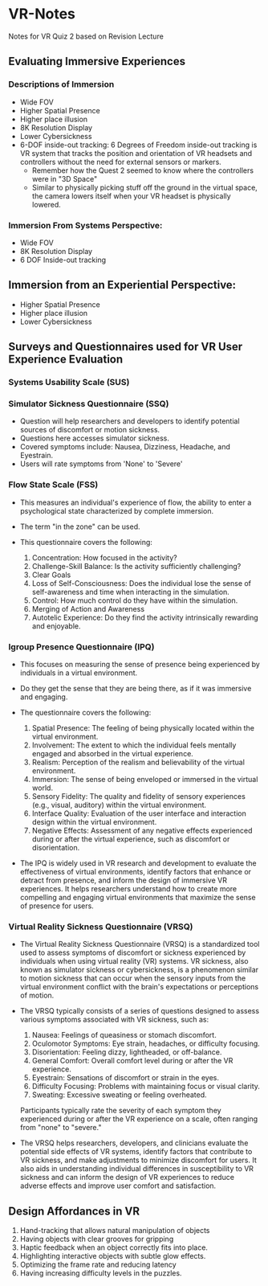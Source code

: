 # VR-Notes
Notes for VR Quiz 2 based on Revision Lecture

## Evaluating Immersive Experiences

### Descriptions of Immersion
- Wide FOV
- Higher Spatial Presence
- Higher place illusion
- 8K Resolution Display
- Lower Cybersickness
- 6-DOF inside-out tracking: 6 Degrees of Freedom inside-out tracking is VR system that tracks the position and orientation of VR headsets and controllers without the need for external sensors or markers.
    - Remember how the Quest 2 seemed to know where the controllers were in "3D Space"
    - Similar to physically picking stuff off the ground in the virtual space, the camera lowers itself when your VR headset is physically lowered.

### Immersion From Systems Perspective:
- Wide FOV
- 8K Resolution Display
- 6 DOF Inside-out tracking

## Immersion from an Experiential Perspective:
- Higher Spatial Presence
- Higher place illusion
- Lower Cybersickness

## Surveys and Questionnaires used for VR User Experience Evaluation
### Systems Usability Scale (SUS)

### Simulator Sickness Questionnaire (SSQ)
- Question will help researchers and developers to identify potential sources of discomfort or motion sickness.
- Questions here accesses simulator sickness.
- Covered symptoms include: Nausea, Dizziness, Headache, and Eyestrain.
- Users will rate symptoms from 'None' to 'Severe'
### Flow State Scale (FSS)
- This measures an individual's experience of flow, the ability to enter a psychological state characterized by complete immersion.
- The term "in the zone" can be used.

- This questionnaire covers the following:
    1. Concentration: How focused in the activity?
    2. Challenge-Skill Balance: Is the activity sufficiently challenging?
    3. Clear Goals
    4. Loss of Self-Consciousness: Does the individual lose the sense of self-awareness and time when interacting in the simulation.
    5. Control: How much control do they have within the simulation.
    6. Merging of Action and Awareness
    7. Autotelic Experience: Do they find the activity intrinsically rewarding and enjoyable.

### Igroup Presence Questionnaire (IPQ)
- This focuses on measuring the sense of presence being experienced by individuals in a virtual environment.
- Do they get the sense that they are being there, as if it was immersive and engaging.

- The questionnaire covers the following:
    1. Spatial Presence: The feeling of being physically located within the virtual environment.
    2. Involvement: The extent to which the individual feels mentally engaged and absorbed in the virtual experience.
    3. Realism: Perception of the realism and believability of the virtual environment.
    4. Immersion: The sense of being enveloped or immersed in the virtual world.
    5. Sensory Fidelity: The quality and fidelity of sensory experiences (e.g., visual, auditory) within the virtual environment.
    6. Interface Quality: Evaluation of the user interface and interaction design within the virtual environment.
    7. Negative Effects: Assessment of any negative effects experienced during or after the virtual experience, such as discomfort or disorientation.

- The IPQ is widely used in VR research and development to evaluate the effectiveness of virtual environments, identify factors that enhance or detract from presence, and inform the design of immersive VR experiences. It helps researchers understand how to create more compelling and engaging virtual environments that maximize the sense of presence for users.
### Virtual Reality Sickness Questionnaire (VRSQ)
- The Virtual Reality Sickness Questionnaire (VRSQ) is a standardized tool used to assess symptoms of discomfort or sickness experienced by individuals when using virtual reality (VR) systems. VR sickness, also known as simulator sickness or cybersickness, is a phenomenon similar to motion sickness that can occur when the sensory inputs from the virtual environment conflict with the brain's expectations or perceptions of motion.

- The VRSQ typically consists of a series of questions designed to assess various symptoms associated with VR sickness, such as:

    1. Nausea: Feelings of queasiness or stomach discomfort.
    2. Oculomotor Symptoms: Eye strain, headaches, or difficulty focusing.
    3. Disorientation: Feeling dizzy, lightheaded, or off-balance.
    4. General Comfort: Overall comfort level during or after the VR experience.
    5. Eyestrain: Sensations of discomfort or strain in the eyes.
    6. Difficulty Focusing: Problems with maintaining focus or visual clarity.
    7. Sweating: Excessive sweating or feeling overheated.

    Participants typically rate the severity of each symptom they experienced during or after the VR experience on a scale, often ranging from "none" to "severe."

- The VRSQ helps researchers, developers, and clinicians evaluate the potential side effects of VR systems, identify factors that contribute to VR sickness, and make adjustments to minimize discomfort for users. It also aids in understanding individual differences in susceptibility to VR sickness and can inform the design of VR experiences to reduce adverse effects and improve user comfort and satisfaction.


## Design Affordances in VR

1. Hand-tracking that allows natural manipulation of objects
2. Having objects with clear grooves for gripping
3. Haptic feedback when an object correctly fits into place.
4. Highlighting interactive objects with subtle glow effects.
5. Optimizing the frame rate and reducing latency
6. Having increasing difficulty levels in the puzzles.